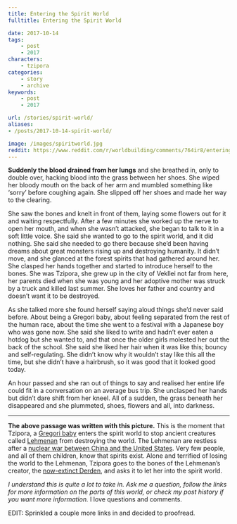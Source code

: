 ```yaml
---
title: Entering the Spirit World
fulltitle: Entering the Spirit World

date: 2017-10-14
tags:
    - post
    - 2017
characters:
    - tzipora
categories:
    - story
    - archive
keywords:
    - post
    - 2017

url: /stories/spirit-world/
aliases:
- /posts/2017-10-14-spirit-world/

image: /images/spiritworld.jpg
reddit: https://www.reddit.com/r/worldbuilding/comments/764ir8/entering_the_spirit_world/
---
```

**Suddenly the blood drained from her lungs** and she breathed in, only to double over, hacking blood into the grass between her shoes. She wiped her bloody mouth on the back of her arm and mumbled something like ‘sorry’ before coughing again. She slipped off her shoes and made her way to the clearing.

She saw the bones and knelt in front of them, laying some flowers out for it and waiting respectfully. After a few minutes she worked up the nerve to open her mouth, and when she wasn’t attacked, she began to talk to it in a soft little voice. She said she wanted to go to the spirit world, and it did nothing. She said she needed to go there because she’d been having dreams about great monsters rising up and destroying humanity. It didn’t move, and she glanced at the forest spirits that had gathered around her. She clasped her hands together and started to introduce herself to the bones. She was Tzipora, she grew up in the city of Vekllei not far from here, her parents died when she was young and her adoptive mother was struck by a truck and killed last summer. She loves her father and country and doesn’t want it to be destroyed.

As she talked more she found herself saying aloud things she’d never said before. About being a Gregori baby, about feeling separated from the rest of the human race, about the time she went to a festival with a Japanese boy who was gone now. She said she liked to write and hadn’t ever eaten a hotdog but she wanted to, and that once the older girls molested her out the back of the school. She said she liked her hair when it was like this; bouncy and self-regulating. She didn’t know why it wouldn’t stay like this all the time, but she didn’t have a hairbrush, so it was good that it looked good today.

An hour passed and she ran out of things to say and realised her entire life could fit in a conversation on an average bus trip. She unclasped her hands but didn’t dare shift from her kneel. All of a sudden, the grass beneath her disappeared and she plummeted, shoes, flowers and all, into darkness.

*****

**The above passage was written with this picture.** This is the moment that Tzipora, a [Gregori baby](https://www.reddit.com/r/worldbuilding/comments/6xtflc/tzipora_one_of_the_children_to_stop_ageing_vekllei/) enters the spirit world to stop ancient creatures called [Lehmenan](https://www.reddit.com/r/worldbuilding/comments/752bfk/the_face_of_human_extinction/) from destroying the world. The Lehmenan are restless after a [nuclear war between China and the United States](https://www.reddit.com/r/worldbuilding/comments/75p2nt/watching_the_end_of_the_world/). Very few people, and all of them children, know that spirits exist. Alone and terrified of losing the world to the Lehmenan, Tzipora goes to the bones of the Lehmenan’s creator, the [now-extinct Derden](https://www.reddit.com/r/worldbuilding/comments/752bfk/the_face_of_human_extinction/), and asks it to let her into the spirit world.

*I understand this is quite a lot to take in. Ask me a question, follow the links for more information on the parts of this world, or check my post history if you want more information.* I love questions and comments.

EDIT: Sprinkled a couple more links in and decided to proofread.
